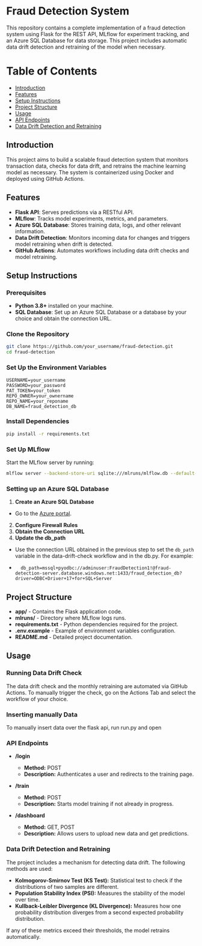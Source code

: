 # Fraud Detection System

This repository contains a complete implementation of a fraud detection system using Flask for the REST API, MLflow for experiment tracking, and an Azure SQL Database for data storage. This project includes automatic data drift detection and retraining of the model when necessary.

# Table of Contents

- [Introduction](#introduction)
- [Features](#features)
- [Setup Instructions](#setup-instructions)
- [Project Structure](#project-structure)
- [Usage](#usage)
- [API Endpoints](#api-endpoints)
- [Data Drift Detection and Retraining](#data-drift-detection-and-retraining)


## Introduction

This project aims to build a scalable fraud detection system that monitors transaction data, checks for data drift, and retrains the machine learning model as necessary. The system is containerized using Docker and deployed using GitHub Actions.

## Features

- **Flask API**: Serves predictions via a RESTful API.
- **MLflow**: Tracks model experiments, metrics, and parameters.
- **Azure SQL Database**: Stores training data, logs, and other relevant information.
- **Data Drift Detection**: Monitors incoming data for changes and triggers model retraining when drift is detected.
- **GitHub Actions**: Automates workflows including data drift checks and model retraining.

## Setup Instructions

### Prerequisites

- **Python 3.8+** installed on your machine.
- **SQL Database**: Set up an Azure SQL Database or a database by your choice and obtain the connection URL.

### Clone the Repository

```bash
git clone https://github.com/your_username/fraud-detection.git
cd fraud-detection
```

### Set Up the Environment Variables

```env
USERNAME=your_username
PASSWORD=your_password
PAT_TOKEN=your_token
REPO_OWNER=your_ownername
REPO_NAME=your_reponame
DB_NAME=fraud_detection_db
```

### Install Dependencies

```bash
pip install -r requirements.txt
```

### Set Up MLflow

Start the MLflow server by running:

```bash
mlflow server --backend-store-uri sqlite:///mlruns/mlflow.db --default-artifact-root=mlruns/artifacts --host localhost --port 5004
```

### Setting up an Azure SQL Database
1. **Create an Azure SQL Database**
- Go to the [Azure portal](https://portal.azure.com/).
2. **Configure Firewall Rules**
3. **Obtain the Connection URL**
4. **Update the db_path**
 - Use the connection URL obtained in the previous step to set the `db_path` variable in the data-drift-check workflow and in the db.py. For example:

 - ```env
     db_path=mssql+pyodbc://adminuser:FraudDetection1!@fraud-detection-server.database.windows.net:1433/fraud_detection_db?driver=ODBC+Driver+17+for+SQL+Server
     ```

## Project Structure

- **app/** - Contains the Flask application code.
- **mlruns/** - Directory where MLflow logs runs.
- **requirements.txt** - Python dependencies required for the project.
- **.env.example** - Example of environment variables configuration.
- **README.md** - Detailed project documentation.

## Usage 
### Running Data Drift Check
The data drift check and the monthly retraining are automated via GitHub Actions. To manually trigger the check, go on the Actions Tab and select the workflow of your choice.

### Inserting manually Data
To manually insert data over the flask api, run run.py and open 

### API Endpoints

- **/login**
  - **Method:** POST
  - **Description:** Authenticates a user and redirects to the training page.

- **/train**
  - **Method:** POST
  - **Description:** Starts model training if not already in progress.

- **/dashboard**
  - **Method:** GET, POST
  - **Description:** Allows users to upload new data and get predictions.

### Data Drift Detection and Retraining

The project includes a mechanism for detecting data drift. The following methods are used:

- **Kolmogorov-Smirnov Test (KS Test):** Statistical test to check if the distributions of two samples are different.
- **Population Stability Index (PSI):** Measures the stability of the model over time.
- **Kullback-Leibler Divergence (KL Divergence):** Measures how one probability distribution diverges from a second expected probability distribution.

If any of these metrics exceed their thresholds, the model retrains automatically.



